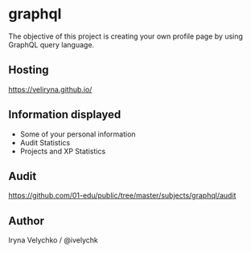 # graphql

The objective of this project is creating your own profile page by using GraphQL query language.

## Hosting

https://veliryna.github.io/

## Information displayed

- Some of your personal information
- Audit Statistics
- Projects and XP Statistics

## Audit

https://github.com/01-edu/public/tree/master/subjects/graphql/audit

## Author

Iryna Velychko / @ivelychk


